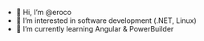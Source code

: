 - 👋 Hi, I’m @eroco
- 👀 I’m interested in software development (.NET, Linux)
- 🌱 I’m currently learning Angular & PowerBuilder
<!--
- 💞️ I’m looking to collaborate on ...
- 📫 How to reach me ...
-->
<!---
eroco/eroco is a ✨ special ✨ repository because its `README.md` (this file) appears on your GitHub profile.
You can click the Preview link to take a look at your changes.
--->
